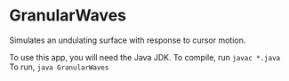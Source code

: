 # GranularWaves

Simulates an undulating surface with response to cursor motion.

To use this app, you will need the Java JDK. To compile, run
```javac *.java```
To run, 
```java GranularWaves```
